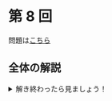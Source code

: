 ﻿---
layout: default
parent: 模試テロ
has_children: true
summary:
---

# 第 8 回

問題は[こちら](https://kampachi-dev.github.io/mathterro/examterro/pdf/examterro_08.pdf)

## 全体の解説

<details markdown="1">
<summary>解き終わったら見ましょう！</summary>

コメント

難易度と目標解答時間は以下の表の通りです。A 問題と B 問題は必ず復習しましょう。

||難易度|目標(分)|
|:--|:-:|:-:|
|【1】(1)|A|5|

</details>
